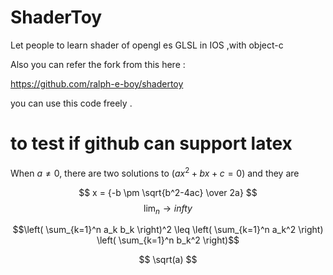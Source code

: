 ShaderToy
=========

Let people to learn shader of opengl es GLSL in IOS ,with object-c  

Also you can refer the  fork from this  here :

https://github.com/ralph-e-boy/shadertoy




you can use this code freely .
# to test if github can support latex 
When $a \ne 0$, there are two solutions to $(ax^2 + bx + c = 0)$ and they are 


$$ x = {-b \pm \sqrt{b^2-4ac} \over 2a} $$
$$ \lim_{n}\to{infty} $$

$$\left( \sum_{k=1}^n a_k b_k \right)^2 \leq \left( \sum_{k=1}^n a_k^2 \right) \left( \sum_{k=1}^n b_k^2 \right)$$
```math

\sqrt(a)


```

